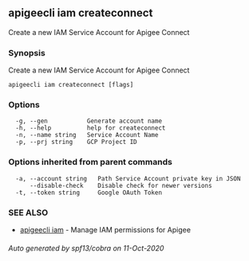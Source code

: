 ## apigeecli iam createconnect

Create a new IAM Service Account for Apigee Connect

### Synopsis

Create a new IAM Service Account for Apigee Connect

```
apigeecli iam createconnect [flags]
```

### Options

```
  -g, --gen           Generate account name
  -h, --help          help for createconnect
  -n, --name string   Service Account Name
  -p, --prj string    GCP Project ID
```

### Options inherited from parent commands

```
  -a, --account string   Path Service Account private key in JSON
      --disable-check    Disable check for newer versions
  -t, --token string     Google OAuth Token
```

### SEE ALSO

* [apigeecli iam](apigeecli_iam.md)	 - Manage IAM permissions for Apigee

###### Auto generated by spf13/cobra on 11-Oct-2020
